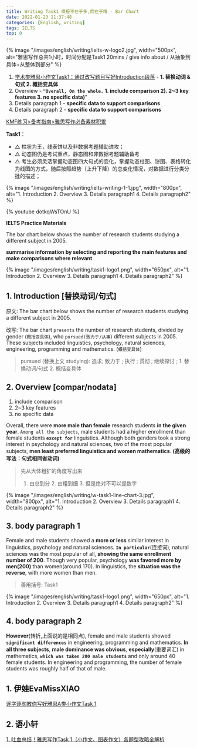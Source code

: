 ```yaml
---
title: Writing Task1 模板不在于多,而在于精 - Bar Chart
date: 2022-01-23 11:37:48
categories: [English, writing]
tags: IELTS
top: 0
---
```


{% image "/images/english/writing/ielts-w-logo2.jpg", width="500px", alt="雅思写作总共1小时，时间分配是Task1 20mins / give info about / 从抽象到具体+从整体到部分" %}

1. [学术类雅思小作文Task1：通过改写题目写好Introduction段落](https://zhuanlan.zhihu.com/p/104979260) - **1. 替换动词 & 句式 2. 概括变具体**
2. Overview - **`"Overall, On the whole.`** **1. include comparison 2). 2~3 key features 3. no specific data)**"
3. Details paragraph 1 - **specific data to support comparisons**
4. Details paragraph 2 - **specific data to support comparisons**


[KMF练习>备考指南>雅思写作必备素材积累](https://ielts.kmf.com/beikao/detail/18/4)

**Task1**：

- △ 柱状为王，线表饼以及非数据考题辅助进攻；
- △ 动态图仍是考试重点，静态图和非数据考题辅助备考
- △ 考生必须灵活掌握动态图四大句式的变化，掌握动态柱图、饼图、表格转化为线图的方式，随后按照趋势（上升下降）的总变化情况，对数据进行分类分批的描述；

<!-- more -->

{% image "/images/english/writing/ielts-writing-1-1.jpg", width="800px", alt="1. Introduction 2. Overview 3. Details paragraph1 4. Details paragraph2" %}

{% youtube dotkqWsTOnU %}

**IELTS Practice Materials**

The bar chart below shows the number of research students studying a different subject in 2005.

**summarise information by selecting and reporting the main features and make comparisons where relevant**

{% image "/images/english/writing/task1-logo1.png", width="650px", alt="1. Introduction 2. Overview 3. Details paragraph1 4. Details paragraph2" %}

## 1. Introduction [替换动词/句式]

原文: The bar chart below shows the number of research students studying a different subject in 2005.

改写: The bar chart `presents` the number of research students, divided by gender (`概括变具体`), who `pursued(致力于/从事`) different subjects in 2005. These subjects included linguistics, psychology, natural sciences, engineering, programming and mathematics. (`概括变具体`)

> pursued (替换上文 studying): 追求; 致力于 ; 执行 ; 贯彻 ; 继续探讨 ;  1. 替换动词/句式 2. 概括变具体


## 2. Overview [compar/nodata]

1. include comparison 
2. 2~3 key features 
3. no specific data

Overall, there were **more male than female** research students **in the given year**. `Among all the subjects`, male students had a higher enrollment than female students **`except for`** linguistics. Although both genders took a strong interest in psychology and natural sciences, two of the most popular subjects, **men least preferred linguistics and women mathematics**. **(高级的写法：句式相同省动词)**

> 先从大体粗犷的角度写出来
>
> 1. 由总到分  2. 由粗到细   3. 但是绝对不可以提数字

{% image "/images/english/writing/w-task1-line-chart-3.jpg", width="800px", alt="1. Introduction 2. Overview 3. Details paragraph1 4. Details paragraph2" %}


## 3. body paragraph 1

Female and male students showed a **more or less** similar interest in linguistics, psychology and natural sciences. **`In particular`**(连接词), natural sciences was the most popular of all, **showing the same enrollment number of 200**. Though very popular, psychology **was favored more by men(200)** than women(around 170). In linguistics, the **situation was the reverse**, with more women than men.

> 善用括号: Task1 

{% image "/images/english/writing/task1-logo1.png", width="650px", alt="1. Introduction 2. Overview 3. Details paragraph1 4. Details paragraph2" %}

## 4. body paragraph 2
 
**However**(转折,上面说的是相同点), female and male students showed **`significant differences`** in engineering, programming and mathematics. **In all three subjects**, **male dominance was obvious**, **especially**(重要词汇) in mathematics, **`which was taken 200 male students`** and only around 40 female students. In engineering and programming, the number of female students was roughly half of that of male.

## 1. 伊娃EvaMissXIAO

[逐字逐句教你写好雅思A类小作文Task 1](https://zhuanlan.zhihu.com/p/85840713)


## 2. 语小轩

[1. 吐血总结！雅思写作Task 1（小作文、图表作文）各题型攻略全解析](https://zhuanlan.zhihu.com/p/83528343)

[](http://www.laokaoya.com/14879.html)